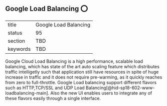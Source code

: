 ## Google Load Balancing :o:


|          |                       |
| -------- | --------------------- |
| title    | Google Load Balancing |
| status   | 95                    |
| section  | TBD                   |
| keywords | TBD                   |




Google Cloud Load Balancing is a high performance, scalable load
balancing, which has state of the art auto scaling feature which
distributes traffic intelligetly such that application still have
resources in spite of huge increase in traffic and it does not require
pre-warming, as it quickly reaches from zero to full-throttle. Google
Load balancing support different flavors such as HTTP,TCP/SSL and UDP
Load Balancing[@hid-sp18-602-www-loadbalancing-main]. Also the new UI
enables users to integrate any of these flavors easily through a single
interface.
